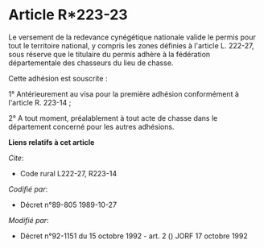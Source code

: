 # Article R*223-23

Le versement de la redevance cynégétique nationale valide le permis pour tout le territoire national, y compris les zones
définies à l'article L. 222-27, sous réserve que le titulaire du permis adhère à la fédération départementale des chasseurs
du lieu de chasse.

Cette adhésion est souscrite :

1° Antérieurement au visa pour la première adhésion conformément à l'article R. 223-14 ;

2° A tout moment, préalablement à tout acte de chasse dans le département concerné pour les autres adhésions.

**Liens relatifs à cet article**

_Cite_:

  - Code rural L222-27, R223-14

_Codifié par_:

  - Décret n°89-805 1989-10-27

_Modifié par_:

  - Décret n°92-1151 du 15 octobre 1992 - art. 2 () JORF 17 octobre 1992
